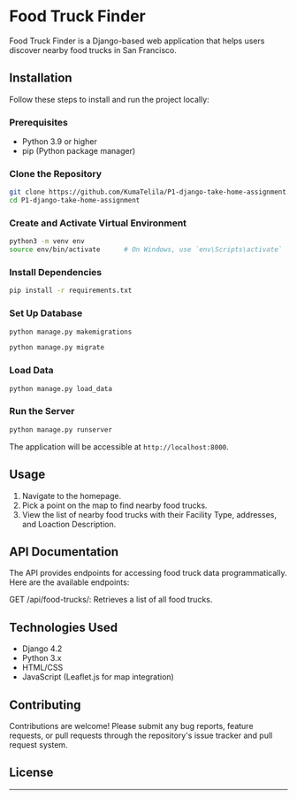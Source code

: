 
# Food Truck Finder

Food Truck Finder is a Django-based web application that helps users discover nearby food trucks in San Francisco.

## Installation

Follow these steps to install and run the project locally:

### Prerequisites

- Python 3.9 or higher
- pip (Python package manager)

### Clone the Repository

```bash
git clone https://github.com/KumaTelila/P1-django-take-home-assignment.git
cd P1-django-take-home-assignment
```

### Create and Activate Virtual Environment

```bash
python3 -m venv env
source env/bin/activate      # On Windows, use `env\Scripts\activate`
```

### Install Dependencies

```bash
pip install -r requirements.txt
```

### Set Up Database

```bash
python manage.py makemigrations
```

```bash
python manage.py migrate
```

### Load Data

```bash
python manage.py load_data
```

### Run the Server

```bash
python manage.py runserver
```

The application will be accessible at `http://localhost:8000`.

## Usage

1. Navigate to the homepage.
2. Pick a point on the map to find nearby food trucks.
3. View the list of nearby food trucks with their Facility Type, addresses, and Loaction Description.

## API Documentation

The API provides endpoints for accessing food truck data programmatically. Here are the available endpoints:

GET /api/food-trucks/: Retrieves a list of all food trucks.


## Technologies Used

- Django 4.2
- Python 3.x
- HTML/CSS
- JavaScript (Leaflet.js for map integration)

## Contributing

Contributions are welcome! Please submit any bug reports, feature requests, or pull requests through the repository's issue tracker and pull request system.

## License



--- 
